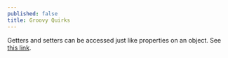 ```yaml
---
published: false
title: Groovy Quirks
---
```

Getters and setters can be accessed just like properties on an object. See [this link](https://www.javaworld.com/article/2073053/groovy-hip-tip--to-use-or-not-to-use-setters-and-getters.html).
